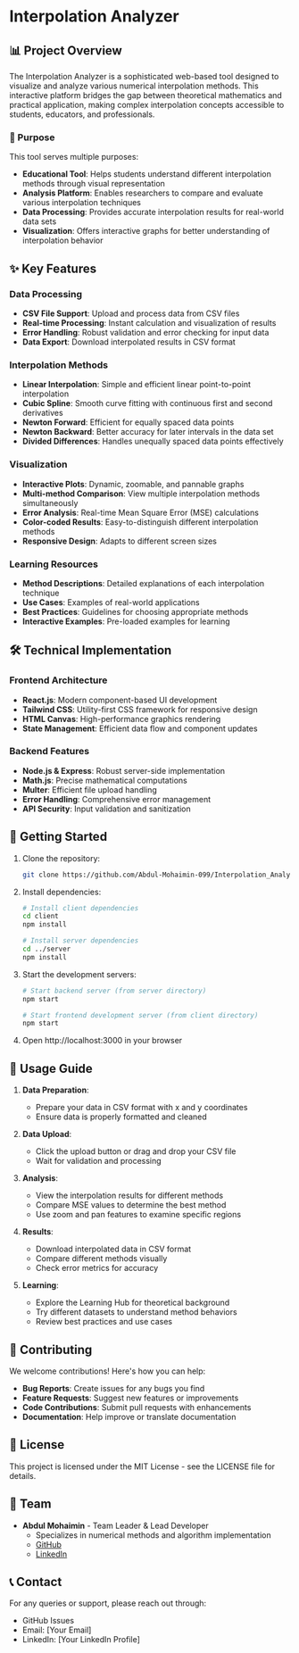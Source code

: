 # Interpolation Analyzer

## 📊 Project Overview

The Interpolation Analyzer is a sophisticated web-based tool designed to visualize and analyze various numerical interpolation methods. This interactive platform bridges the gap between theoretical mathematics and practical application, making complex interpolation concepts accessible to students, educators, and professionals.

### 🎯 Purpose

This tool serves multiple purposes:
- **Educational Tool**: Helps students understand different interpolation methods through visual representation
- **Analysis Platform**: Enables researchers to compare and evaluate various interpolation techniques
- **Data Processing**: Provides accurate interpolation results for real-world data sets
- **Visualization**: Offers interactive graphs for better understanding of interpolation behavior

## ✨ Key Features

### Data Processing
- **CSV File Support**: Upload and process data from CSV files
- **Real-time Processing**: Instant calculation and visualization of results
- **Error Handling**: Robust validation and error checking for input data
- **Data Export**: Download interpolated results in CSV format

### Interpolation Methods
- **Linear Interpolation**: Simple and efficient linear point-to-point interpolation
- **Cubic Spline**: Smooth curve fitting with continuous first and second derivatives
- **Newton Forward**: Efficient for equally spaced data points
- **Newton Backward**: Better accuracy for later intervals in the data set
- **Divided Differences**: Handles unequally spaced data points effectively

### Visualization
- **Interactive Plots**: Dynamic, zoomable, and pannable graphs
- **Multi-method Comparison**: View multiple interpolation methods simultaneously
- **Error Analysis**: Real-time Mean Square Error (MSE) calculations
- **Color-coded Results**: Easy-to-distinguish different interpolation methods
- **Responsive Design**: Adapts to different screen sizes

### Learning Resources
- **Method Descriptions**: Detailed explanations of each interpolation technique
- **Use Cases**: Examples of real-world applications
- **Best Practices**: Guidelines for choosing appropriate methods
- **Interactive Examples**: Pre-loaded examples for learning

## 🛠️ Technical Implementation

### Frontend Architecture
- **React.js**: Modern component-based UI development
- **Tailwind CSS**: Utility-first CSS framework for responsive design
- **HTML Canvas**: High-performance graphics rendering
- **State Management**: Efficient data flow and component updates

### Backend Features
- **Node.js & Express**: Robust server-side implementation
- **Math.js**: Precise mathematical computations
- **Multer**: Efficient file upload handling
- **Error Handling**: Comprehensive error management
- **API Security**: Input validation and sanitization

## 🚀 Getting Started

1. Clone the repository:
   ```bash
   git clone https://github.com/Abdul-Mohaimin-099/Interpolation_Analyzer.git
   ```

2. Install dependencies:
   ```bash
   # Install client dependencies
   cd client
   npm install

   # Install server dependencies
   cd ../server
   npm install
   ```

3. Start the development servers:
   ```bash
   # Start backend server (from server directory)
   npm start

   # Start frontend development server (from client directory)
   npm start
   ```

4. Open http://localhost:3000 in your browser

## 📝 Usage Guide

1. **Data Preparation**:
   - Prepare your data in CSV format with x and y coordinates
   - Ensure data is properly formatted and cleaned

2. **Data Upload**:
   - Click the upload button or drag and drop your CSV file
   - Wait for validation and processing

3. **Analysis**:
   - View the interpolation results for different methods
   - Compare MSE values to determine the best method
   - Use zoom and pan features to examine specific regions

4. **Results**:
   - Download interpolated data in CSV format
   - Compare different methods visually
   - Check error metrics for accuracy

5. **Learning**:
   - Explore the Learning Hub for theoretical background
   - Try different datasets to understand method behaviors
   - Review best practices and use cases

## 🤝 Contributing

We welcome contributions! Here's how you can help:

- **Bug Reports**: Create issues for any bugs you find
- **Feature Requests**: Suggest new features or improvements
- **Code Contributions**: Submit pull requests with enhancements
- **Documentation**: Help improve or translate documentation

## 📄 License

This project is licensed under the MIT License - see the LICENSE file for details.

## 👥 Team

- **Abdul Mohaimin** - Team Leader & Lead Developer
  - Specializes in numerical methods and algorithm implementation
  - [GitHub](https://github.com/Abdul-Mohaimin-099)
  - [LinkedIn](https://www.linkedin.com/in/abdul-mohaimin-95543a353/)

## 📞 Contact

For any queries or support, please reach out through:
- GitHub Issues
- Email: [Your Email]
- LinkedIn: [Your LinkedIn Profile] 